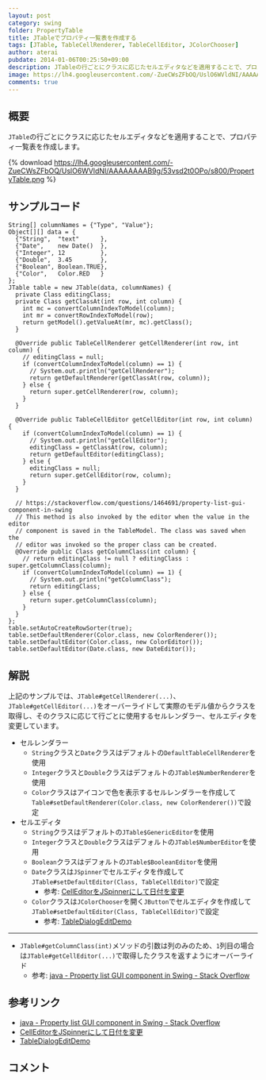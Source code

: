 ```yaml
---
layout: post
category: swing
folder: PropertyTable
title: JTableでプロパティ一覧表を作成する
tags: [JTable, TableCellRenderer, TableCellEditor, JColorChooser]
author: aterai
pubdate: 2014-01-06T00:25:50+09:00
description: JTableの行ごとにクラスに応じたセルエディタなどを適用することで、プロパティ一覧表を作成します。
image: https://lh4.googleusercontent.com/-ZueCWsZFbOQ/UslO6WVldNI/AAAAAAAAB9g/53vsd2t0OPo/s800/PropertyTable.png
comments: true
---
```

## 概要
`JTable`の行ごとにクラスに応じたセルエディタなどを適用することで、プロパティ一覧表を作成します。

{% download https://lh4.googleusercontent.com/-ZueCWsZFbOQ/UslO6WVldNI/AAAAAAAAB9g/53vsd2t0OPo/s800/PropertyTable.png %}

## サンプルコード
<pre class="prettyprint"><code>String[] columnNames = {"Type", "Value"};
Object[][] data = {
  {"String",  "text"      },
  {"Date",    new Date()  },
  {"Integer", 12          },
  {"Double",  3.45        },
  {"Boolean", Boolean.TRUE},
  {"Color",   Color.RED   }
};
JTable table = new JTable(data, columnNames) {
  private Class editingClass;
  private Class getClassAt(int row, int column) {
    int mc = convertColumnIndexToModel(column);
    int mr = convertRowIndexToModel(row);
    return getModel().getValueAt(mr, mc).getClass();
  }

  @Override public TableCellRenderer getCellRenderer(int row, int column) {
    // editingClass = null;
    if (convertColumnIndexToModel(column) == 1) {
      // System.out.println("getCellRenderer");
      return getDefaultRenderer(getClassAt(row, column));
    } else {
      return super.getCellRenderer(row, column);
    }
  }

  @Override public TableCellEditor getCellEditor(int row, int column) {
    if (convertColumnIndexToModel(column) == 1) {
      // System.out.println("getCellEditor");
      editingClass = getClassAt(row, column);
      return getDefaultEditor(editingClass);
    } else {
      editingClass = null;
      return super.getCellEditor(row, column);
    }
  }

  // https://stackoverflow.com/questions/1464691/property-list-gui-component-in-swing
  // This method is also invoked by the editor when the value in the editor
  // component is saved in the TableModel. The class was saved when the
  // editor was invoked so the proper class can be created.
  @Override public Class getColumnClass(int column) {
    // return editingClass != null ? editingClass : super.getColumnClass(column);
    if (convertColumnIndexToModel(column) == 1) {
      // System.out.println("getColumnClass");
      return editingClass;
    } else {
      return super.getColumnClass(column);
    }
  }
};
table.setAutoCreateRowSorter(true);
table.setDefaultRenderer(Color.class, new ColorRenderer());
table.setDefaultEditor(Color.class, new ColorEditor());
table.setDefaultEditor(Date.class, new DateEditor());
</code></pre>

## 解説
上記のサンプルでは、`JTable#getCellRenderer(...)`、`JTable#getCellEditor(...)`をオーバーライドして実際のモデル値からクラスを取得し、そのクラスに応じて行ごとに使用するセルレンダラー、セルエディタを変更しています。

- セルレンダラー
    - `String`クラスと`Date`クラスはデフォルトの`DefaultTableCellRenderer`を使用
    - `Integer`クラスと`Double`クラスはデフォルトの`JTable$NumberRenderer`を使用
    - `Color`クラスはアイコンで色を表示するセルレンダラーを作成して`Table#setDefaultRenderer(Color.class, new ColorRenderer())`で設定
- セルエディタ
    - `String`クラスはデフォルトの`JTable$GenericEditor`を使用
    - `Integer`クラスと`Double`クラスはデフォルトの`JTable$NumberEditor`を使用
    - `Boolean`クラスはデフォルトの`JTable$BooleanEditor`を使用
    - `Date`クラスは`JSpinner`でセルエディタを作成して`JTable#setDefaultEditor(Class, TableCellEditor)`で設定
        - 参考: [CellEditorをJSpinnerにして日付を変更](https://ateraimemo.com/Swing/DateCellEditor.html)
    - `Color`クラスは`JColorChooser`を開く`JButton`でセルエディタを作成して`JTable#setDefaultEditor(Class, TableCellEditor)`で設定
        - 参考: [TableDialogEditDemo](https://docs.oracle.com/javase/tutorial/uiswing/examples/components/index.html#TableDialogEditDemo)
- - - -
- `JTable#getColumnClass(int)`メソッドの引数は列のみのため、`1`列目の場合は`JTable#getCellEditor(...)`で取得したクラスを返すようにオーバーライド
    - 参考: [java - Property list GUI component in Swing - Stack Overflow](https://stackoverflow.com/questions/1464691/property-list-gui-component-in-swing)

<!-- dummy comment line for breaking list -->

## 参考リンク
- [java - Property list GUI component in Swing - Stack Overflow](https://stackoverflow.com/questions/1464691/property-list-gui-component-in-swing)
- [CellEditorをJSpinnerにして日付を変更](https://ateraimemo.com/Swing/DateCellEditor.html)
- [TableDialogEditDemo](https://docs.oracle.com/javase/tutorial/uiswing/examples/components/index.html#TableDialogEditDemo)

<!-- dummy comment line for breaking list -->

## コメント

